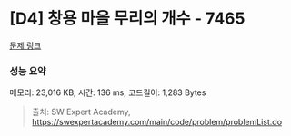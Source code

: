 # [D4] 창용 마을 무리의 개수 - 7465 

[문제 링크](https://swexpertacademy.com/main/code/problem/problemDetail.do?contestProbId=AWngfZVa9XwDFAQU) 

### 성능 요약

메모리: 23,016 KB, 시간: 136 ms, 코드길이: 1,283 Bytes



> 출처: SW Expert Academy, https://swexpertacademy.com/main/code/problem/problemList.do